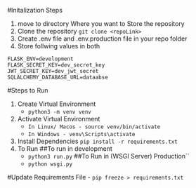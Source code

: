 #Initalization Steps
1. move to directory Where you want to Store the repository
2. Clone the repository
    ``git clone <repoLink>``
3. Create .env file and .env.production file in your repo folder
4. Store follwing values in both
```
FLASK_ENV=development
FLASK_SECRET_KEY=dev_secret_key
JWT_SECRET_KEY=dev_jwt_secret
SQLALCHEMY_DATABASE_URL=dataabse
```
#Steps to Run

1. Create Virtual Environment
    - ``python3 -m venv venv``
2. Activate Virtual Environment
    - ``In Linux/ Macos - source venv/bin/activate``
    - ``In Windows - venv\Scripts\activate``
3. Install Dependencies
    ``pip install -r requirements.txt``
4. To Run 
    ##To run in development
    - ``python3 run.py``
    ##To Run in (WSGI Server) Production``
    - ``python wsgi.py``


#Update Requirements File
    - ``pip freeze > requirements.txt``

